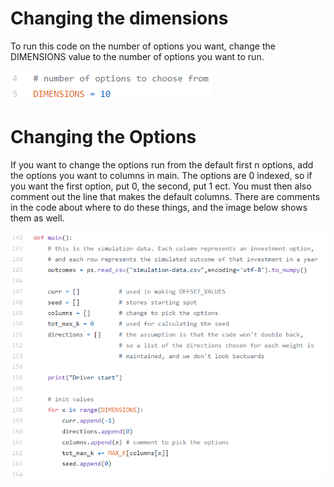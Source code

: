# Changing the dimensions
To run this code on the number of options you want, change the DIMENSIONS value to the number of options you want to run. 

![Options](code-images/options.png "")

# Changing the Options
If you want to change the options run from the default first n options, add the options you want to columns in main. The options are 0 indexed, so if you want the first option, put 0, the second, put 1 ect. You must then also  comment out the line that makes the default columns. There are comments in the code about where to do these things, and the image below shows them as well.

![Columns](code-images/columns.png "")
